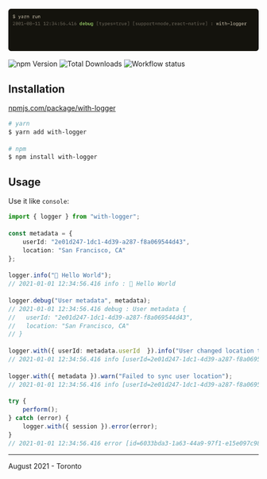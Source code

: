 ![with-logger](banner.png)

![npm Version](https://img.shields.io/npm/v/with-logger) ![Total Downloads](https://img.shields.io/npm/dt/with-logger?label=Downloads) ![Workflow status](https://github.com/jathu/with-logger/actions/workflows/publish_master_to_npm.yml/badge.svg)

## Installation

[npmjs.com/package/with-logger](https://www.npmjs.com/package/with-logger)

```bash
# yarn
$ yarn add with-logger

# npm
$ npm install with-logger
```

## Usage

Use it like `console`:

```typescript
import { logger } from "with-logger";

const metadata = { 
    userId: "2e01d247-1dc1-4d39-a287-f8a069544d43",
    location: "San Francisco, CA"
};

logger.info("👋 Hello World");
// 2021-01-01 12:34:56.416 info : 👋 Hello World

logger.debug("User metadata", metadata);
// 2021-01-01 12:34:56.416 debug : User metadata {
//   userId: "2e01d247-1dc1-4d39-a287-f8a069544d43",
//   location: "San Francisco, CA"
// }

logger.with({ userId: metadata.userId  }).info("User changed location to", newLocation);
// 2021-01-01 12:34:56.416 info [userId=2e01d247-1dc1-4d39-a287-f8a069544d43] : User changed location to Menlo Park, CA

logger.with({ metadata }).warn("Failed to sync user location");
// 2021-01-01 12:34:56.416 info [userId=2e01d247-1dc1-4d39-a287-f8a069544d43] [location=San Francisco, CA] : Failed to sync user location

try {
    perform();
} catch (error) {
    logger.with({ session }).error(error);
}
// 2021-01-01 12:34:56.416 error [id=6033bda3-1a63-44a9-97f1-e15e097c98c0] : Unable to reach server
```

------
August 2021 - Toronto
